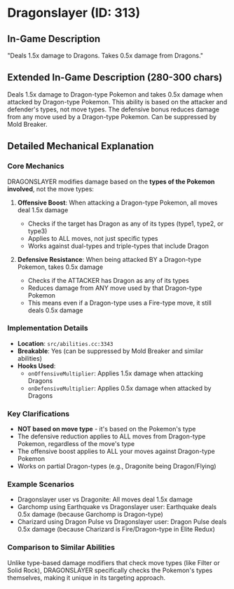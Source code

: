 # Dragonslayer (ID: 313)

## In-Game Description
"Deals 1.5x damage to Dragons. Takes 0.5x damage from Dragons."

## Extended In-Game Description (280-300 chars)
Deals 1.5x damage to Dragon-type Pokemon and takes 0.5x damage when attacked by Dragon-type Pokemon. This ability is based on the attacker and defender's types, not move types. The defensive bonus reduces damage from any move used by a Dragon-type Pokemon. Can be suppressed by Mold Breaker.

## Detailed Mechanical Explanation

### Core Mechanics
DRAGONSLAYER modifies damage based on the **types of the Pokemon involved**, not the move types:

1. **Offensive Boost**: When attacking a Dragon-type Pokemon, all moves deal 1.5x damage
   - Checks if the target has Dragon as any of its types (type1, type2, or type3)
   - Applies to ALL moves, not just specific types
   - Works against dual-types and triple-types that include Dragon

2. **Defensive Resistance**: When being attacked BY a Dragon-type Pokemon, takes 0.5x damage
   - Checks if the ATTACKER has Dragon as any of its types
   - Reduces damage from ANY move used by that Dragon-type Pokemon
   - This means even if a Dragon-type uses a Fire-type move, it still deals 0.5x damage

### Implementation Details
- **Location**: `src/abilities.cc:3343`
- **Breakable**: Yes (can be suppressed by Mold Breaker and similar abilities)
- **Hooks Used**:
  - `onOffensiveMultiplier`: Applies 1.5x damage when attacking Dragons
  - `onDefensiveMultiplier`: Applies 0.5x damage when attacked by Dragons

### Key Clarifications
- **NOT based on move type** - it's based on the Pokemon's type
- The defensive reduction applies to ALL moves from Dragon-type Pokemon, regardless of the move's type
- The offensive boost applies to ALL your moves against Dragon-type Pokemon
- Works on partial Dragon-types (e.g., Dragonite being Dragon/Flying)

### Example Scenarios
- Dragonslayer user vs Dragonite: All moves deal 1.5x damage
- Garchomp using Earthquake vs Dragonslayer user: Earthquake deals 0.5x damage (because Garchomp is Dragon-type)
- Charizard using Dragon Pulse vs Dragonslayer user: Dragon Pulse deals 0.5x damage (because Charizard is Fire/Dragon-type in Elite Redux)

### Comparison to Similar Abilities
Unlike type-based damage modifiers that check move types (like Filter or Solid Rock), DRAGONSLAYER specifically checks the Pokemon's types themselves, making it unique in its targeting approach.